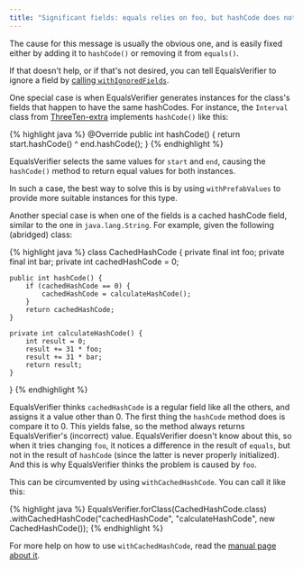 ```yaml
---
title: "Significant fields: equals relies on foo, but hashCode does not"
---
```

The cause for this message is usually the obvious one, and is easily fixed either by adding it to `hashCode()` or removing it from `equals()`.

If that doesn't help, or if that's not desired, you can tell EqualsVerifier to ignore a field by [calling `withIgnoredFields`](/equalsverifier/manual/ignoring-fields).

One special case is when EqualsVerifier generates instances for the class's fields that happen to have the same hashCodes. For instance, the `Interval` class from [ThreeTen-extra](https://www.threeten.org/threeten-extra/apidocs/org.threeten.extra/org/threeten/extra/Interval.html) implements `hashCode()` like this: 

{% highlight java %}
@Override
public int hashCode() {
    return start.hashCode() ^ end.hashCode();
}
{% endhighlight %}

EqualsVerifier selects the same values for `start` and `end`, causing the `hashCode()` method to return equal values for both instances.

In such a case, the best way to solve this is by using `withPrefabValues` to provide more suitable instances for this type.

Another special case is when one of the fields is a cached hashCode field, similar to the one in `java.lang.String`. For example, given the following (abridged) class:

{% highlight java %}
class CachedHashCode {
    private final int foo;
    private final int bar;
    private int cachedHashCode = 0;

    public int hashCode() {
        if (cachedHashCode == 0) {
            cachedHashCode = calculateHashCode();
        }
        return cachedHashCode;
    }

    private int calculateHashCode() {
        int result = 0;
        result += 31 * foo;
        result += 31 * bar;
        return result;
    }
}
{% endhighlight %}

EqualsVerifier thinks `cachedHashCode` is a regular field like all the others, and assigns it a value other than 0. The first thing the `hashCode` method does is compare it to 0. This yields false, so the method always returns EqualsVerifier's (incorrect) value. EqualsVerifier doesn't know about this, so when it tries changing `foo`, it notices a difference in the result of `equals`, but not in the result of `hashCode` (since the latter is never properly initialized). And this is why EqualsVerifier thinks the problem is caused by `foo`.

This can be circumvented by using `withCachedHashCode`. You can call it like this:

{% highlight java %}
EqualsVerifier.forClass(CachedHashCode.class)
    .withCachedHashCode("cachedHashCode", "calculateHashCode", new CachedHashCode());
{% endhighlight %}

For more help on how to use `withCachedHashCode`, read the [manual page about it](/equalsverifier/manual/caching-hashcodes).
